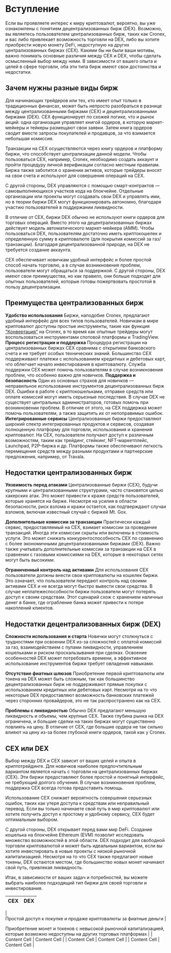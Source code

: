 # Вступление 
Если вы проявляете интерес к миру криптовалют, вероятно, вы уже ознакомлены с понятием децентрализованных бирж (DEX). Возможно, вы являетесь пользователем централизованных бирж, таких как Cronex, и вас либо привлекает возможность торговли на DEX, либо вы хотите приобрести новую монету DeFi, недоступную на других централизованных биржах (CEX). Какими бы ни были ваши мотивы, важно понимать основные различия между CEX и DEX, чтобы сделать осмысленный выбор между ними. В зависимости от вашего опыта и целей в сфере торговли, оба эти типа бирж имеют свои достоинства и недостатки.

## Зачем нужны разные виды бирж
Для начинающих трейдеров или тех, кто имеет опыт только в традиционных финансах, может быть непросто разобраться в разнице между централизованными биржами (CEX) и децентрализованными биржами (DEX). CEX функционирует по схожей логике, что и рынок акций: одна организация управляет книгой ордеров, в которую маркет-мейкеры и тейкеры размещают свои заявки. Затем книга ордеров сводит вместе запросы покупателей и продавцов, за что взимается небольшая комиссия.

Транзакции на CEX осуществляются через книгу ордеров и платформу биржи, что способствует централизации данной модели. Чтобы пользоваться CEX, например, Cronex, необходимо создать аккаунт и пройти процедуру личной верификации согласно местным правилам. Биржа также заботится о хранении активов, которые трейдеры вносят на свои счета и используют для совершения операций на CEX.

С другой стороны, DEX управляются с помощью смарт-контрактов — самовыполняющихся участков кода на блокчейне. Отдельные организации или проекты могут создавать свои DEX и управлять ими, но в теории биржи DEX могут функционировать автономно, благодаря участию пользователей в поддержании ликвидности.

В отличие от CEX, биржи DEX обычно не используют книги ордеров для торговых операций. Вместо этого на децентрализованных биржах действует модель автоматического маркет-мейкера (AMM). Чтобы пользоваться DEX, пользователям достаточно иметь криптокошелек и определенную сумму в криптовалюте (для покрытия комиссий за газ/транзакции). Благодаря децентрализованной природе, на DEX не требуется создание аккаунта.

CEX обеспечивает новичкам удобный интерфейс и более простой способ начать торговлю, а в случае возникновения проблем, пользователи могут обращаться за поддержкой. С другой стороны, DEX имеют свои преимущества, но как правило, они больше подходят для опытных пользователей, которые готовы пожертвовать простотой в пользу децентрализации.

## Преимущества централизованных бирж 
**Удобство использования** Биржи, наподобие Cronex, предлагают удобный интерфейс для всех типов пользователей. Новичкам в мире криптовалют доступны простые инструменты, такие как функция ["Конвертация"](https://cronex.io/convert) на Cronex, в то время как опытные трейдеры могут воспользоваться инструментами спотовой платформы и TradingView. 
**Процесс регистрации и поддержка** Процедура регистрации на централизованных биржах CEX сравнима с открытием банковского счета и не требует особых технических знаний. Большинство CEX поддерживают платежи с использованием кредитных и дебетовых карт, что облегчает начало инвестирования в криптовалюту. Служба поддержки CEX может помочь пользователям в случае возникновения проблем, что особенно важно для новичков.
**Поддержка и безопасность** Один из основных страхов для новичков — неправильное использование инструментов децентрализованных бирж DEX. Ошибки в работе с криптокошельками, отправке средств или оплате комиссий могут иметь серьезные последствия. В случае DEX не существует центральных администраторов, готовых помочь при возникновении проблем. В отличие от этого, на CEX поддержка может помочь пользователям, а также защитить их от непоправимых ошибок.
**Интегрированные сервисы** Централизованные биржи предоставляют широкий спектр интегрированных продуктов и сервисов, создавая полноценную платформу для торговли, использования и хранения криптовалют. На CEX, пользователи получают доступ к различным возможностям, таким как трейдинг, стейкинг, NFT-маркетплейс, Launchpad, P2P-биржа и др. Платформы также обеспечивают легкость перемещения средств между разными продуктами и партнерские предложения, например, от Travala.

## Недостатки централизованных бирж 
**Уязвимость перед атаками** Централизованные биржи (CEX), будучи крупными и централизованными структурами, часто становятся целью хакерских атак. Это может привести к краже средств пользователей, которые хранятся на бирже. Несмотря на усилия в области безопасности, риск взлома и кражи остается, как подтверждают случаи взломов, включая известный случай с биржей Mt. Gox.

**Дополнительные комиссии за транзакции** Практически каждый сервис, предоставляемый на CEX, взимает комиссии за проведение транзакций. Иногда эти комиссии скрыты или включены в стоимость услуги. Это может снижать конкурентоспособность CEX по сравнению с более экономичными децентрализованными биржами (DEX). Важно также учитывать дополнительные комиссии за транзакции на CEX в сравнении с газовыми комиссиями на DEX, которые в некоторых сетях могут быть высокими.

**Ограниченный контроль над активами** Для использования CEX пользователи должны внести свои криптовалюты на кошелек биржи. Это означает, что пользователи передают контроль над своими активами CEX и не всегда могут быстро вывести свои средства. В случае неплатежеспособности биржи пользователи могут потерять доступ к своим средствам. Этот сценарий схож с хранением наличных денег в банке, где ограбление банка может привести к потере накоплений клиентов.

## Недостатки децентрализованных бирж (DEX) 
**Сложности использования и старта** Новички могут столкнуться с трудностями при освоении DEX из-за сложностей с оплатой комиссий за газ, взаимодействием с пулами ликвидности, управлением кошельками и риском проскальзывания при сделках. Освоение особенностей DEX может потребовать времени, а эффективное использование инструментов биржи требует овладения навыками.

**Отсутствие фиатных шлюзов** Приобретение первой криптовалюты или токена на DEX может быть сложным, так как большинство децентрализованных бирж не поддерживают прямые покупки с использованием кредитных или дебетовых карт. Несмотря на то что некоторые DEX предоставляют возможность банковских платежей через сторонних провайдеров, это не так распространено как на CEX.

**Проблемы с ликвидностью** Обычно DEX предлагают меньшую ликвидность и объемы, чем крупные CEX. Также глубина рынка на DEX ограничена, и большие сделки на таких биржах могут существенно повлиять на цену. В отличие от CEX, где большие ордера не так сильно влияют на цену из-за более глубокой книги ордеров, такой как у Cronex.

## CEX или  DEX
Выбор между DEX и CEX зависит от ваших целей и опыта в криптотрейдинге. Для новичков наиболее предпочтительным вариантом является начать с торговли на централизованных биржах (CEX). Эти биржи предоставляют более простой и понятный интерфейс, не требующий долгого обучения. В случае возникновения проблем, поддержка CEX всегда готова предоставить помощь.

Использование CEX снижает вероятность совершения серьезных ошибок, таких как утеря доступа к средствам или неправильный перевод. Если вы только начинаете свой путь в мир криптовалют или хотите получить доступ к простому и удобному сервису, CEX будет оптимальным выбором.

С другой стороны, DEX открывает перед вами мир DeFi. Создание кошелька на блокчейне Ethereum (EVM) позволит исследовать множество возможностей в этой области. DEX подходит для свободной торговли криптовалютой и может быть идеальным вариантом, если вы хотите инвестировать в новые проекты с низкой рыночной капитализацией. Несмотря на то что CEX также предлагают новые токены, DEX остаются местом, где большинство новых монет начинают свой путь, привлекая ликвидность.

Итак, в зависимости от ваших задач и потребностей, вы можете выбрать наиболее подходящий тип биржи для своей торговли и инвестирования.


| CEX  | DEX |
| ------------- | ------------- |
|   
Простой доступ к покупке и продаже 
криптовалюты за фиатные деньги  |   
  

Приобретение монет и токенов с 
невысокой рыночной капитализацией, 
которые возможно недоступны на других торговых платформах |
| Content Cell  | Content Cell  |
| Content Cell  | Content Cell  |
| Content Cell  | Content Cell  |







<!--stackedit_data:
eyJoaXN0b3J5IjpbNzU5OTI3MDA5LC05ODI4NTMwODgsLTEwMj
k4Mzk2MTEsLTk4NDYwNTYyMywtNzM2MDQ5ODAwLDEwNjA2MjUz
MTgsLTgzODE5MTg1NywyOTUxMjM2NzQsNTk2OTQ3NDA0LDEyNz
M1ODI1MjEsNTU3MDExODA5LC04NTY2NTM3MzQsNzI1NDM5MzU3
LC0yMDg4NzQ2NjEyXX0=
-->